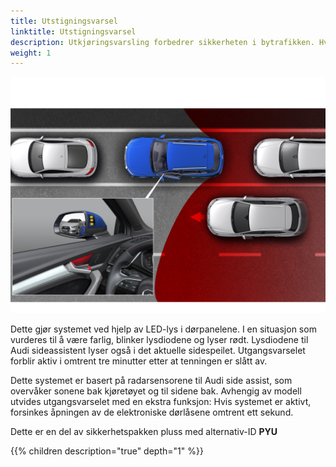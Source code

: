 ```yaml
---
title: Utstigningsvarsel
linktitle: Utstigningsvarsel
description: Utkjøringsvarsling forbedrer sikkerheten i bytrafikken. Hvis bilen har stoppet og andre kjøretøy eller syklister klassifisert som kritiske nærmer seg bakfra, advarer systemet passasjerene om å ikke åpne dørene.
weight: 1
---
```


![Exit warning](exitwarning.jpg "Exit warning")

Dette gjør systemet ved hjelp av LED-lys i dørpanelene. I en situasjon som vurderes til å være farlig, blinker lysdiodene og lyser rødt. Lysdiodene til Audi sideassistent lyser også i det aktuelle sidespeilet. Utgangsvarselet forblir aktiv i omtrent tre minutter etter at tenningen er slått av.

Dette systemet er basert på radarsensorene til Audi side assist, som overvåker sonene bak kjøretøyet og til sidene bak. Avhengig av modell utvides utgangsvarselet med en ekstra funksjon: Hvis systemet er aktivt, forsinkes åpningen av de elektroniske dørlåsene omtrent ett sekund.

Dette er en del av sikkerhetspakken pluss med alternativ-ID **PYU**

{{% children description="true" depth="1" %}}
